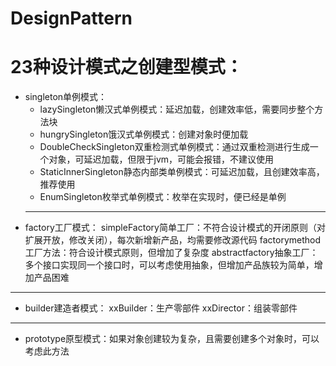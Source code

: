 # DesignPattern
# 23种设计模式之创建型模式： #

- singleton单例模式：
   - lazySingleton懒汉式单例模式：延迟加载，创建效率低，需要同步整个方法块
   - hungrySingleton饿汉式单例模式：创建对象时便加载
   - DoubleCheckSingleton双重检测式单例模式：通过双重检测进行生成一个对象，可延迟加载，但限于jvm，可能会报错，不建议使用
   - StaticInnerSingleton静态内部类单例模式：可延迟加载，且创建效率高，推荐使用
   - EnumSingleton枚举式单例模式：枚举在实现时，便已经是单例
  ---
- factory工厂模式：
   simpleFactory简单工厂：不符合设计模式的开闭原则（对扩展开放，修改关闭），每次新增新产品，均需要修改源代码
   factorymethod工厂方法：符合设计模式原则，但增加了复杂度
   abstractfactory抽象工厂：多个接口实现同一个接口时，可以考虑使用抽象，但增加产品族较为简单，增加产品困难
---
- builder建造者模式：
   xxBuilder：生产零部件
   xxDirector：组装零部件
---
- prototype原型模式：如果对象创建较为复杂，且需要创建多个对象时，可以考虑此方法
